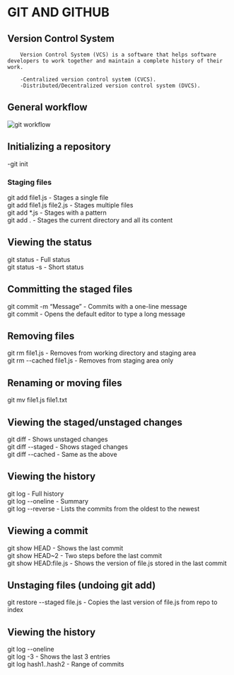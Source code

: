 # GIT AND GITHUB

## Version Control System
        Version Control System (VCS) is a software that helps software developers to work together and maintain a complete history of their work.

        -Centralized version control system (CVCS).
        -Distributed/Decentralized version control system (DVCS).

## General workflow
![git workflow](https://www.tutorialspoint.com/git/images/life_cycle.png)


## Initializing a repository
-git init

### Staging files
git add file1.js           - Stages a single file\
git add file1.js file2.js  - Stages multiple files\
git add *.js               - Stages with a pattern\
git add .                  - Stages the current directory and all its content

## Viewing the status
git status       - Full status\
git status -s    - Short status

## Committing the staged files
git commit -m “Message” - Commits with a one-line message\
git commit              - Opens the default editor to type a long message

## Removing files
git rm file1.js           - Removes from working directory and staging area\
git rm --cached file1.js  - Removes from staging area only


## Renaming or moving files
git mv file1.js file1.txt

## Viewing the staged/unstaged changes
git diff            - Shows unstaged changes\
git diff --staged   - Shows staged changes\
git diff --cached   - Same as the above

## Viewing the history
git log              - Full history\
git log --oneline    - Summary\
git log --reverse    - Lists the commits from the oldest to the newest

## Viewing a commit
git show HEAD - Shows the last commit\
git show HEAD~2 - Two steps before the last commit\
git show HEAD:file.js - Shows the version of file.js stored in the last commit

## Unstaging files (undoing git add)
git restore --staged file.js - Copies the last version of file.js from repo to index

## Viewing the history
git log --oneline\
git log -3  -  Shows the last 3 entries \
git log hash1..hash2  -  Range of commits

